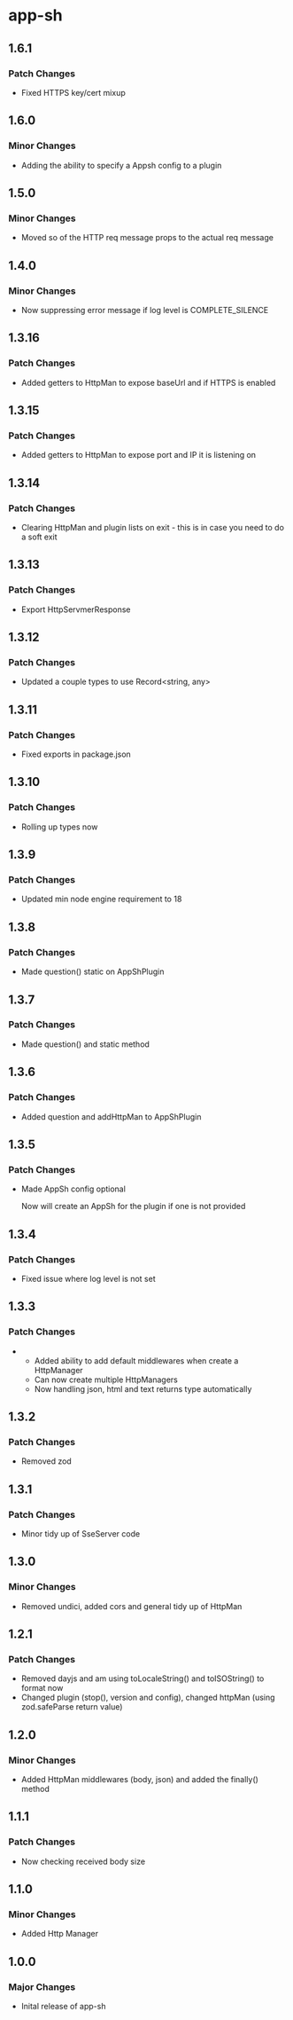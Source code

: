 # app-sh

## 1.6.1

### Patch Changes

- Fixed HTTPS key/cert mixup

## 1.6.0

### Minor Changes

- Adding the ability to specify a Appsh config to a plugin

## 1.5.0

### Minor Changes

- Moved so of the HTTP req message props to the actual req message

## 1.4.0

### Minor Changes

- Now suppressing error message if log level is COMPLETE_SILENCE

## 1.3.16

### Patch Changes

- Added getters to HttpMan to expose baseUrl and if HTTPS is enabled

## 1.3.15

### Patch Changes

- Added getters to HttpMan to expose port and IP it is listening on

## 1.3.14

### Patch Changes

- Clearing HttpMan and plugin lists on exit - this is in case you need to do a soft exit

## 1.3.13

### Patch Changes

- Export HttpServmerResponse

## 1.3.12

### Patch Changes

- Updated a couple types to use Record<string, any>

## 1.3.11

### Patch Changes

- Fixed exports in package.json

## 1.3.10

### Patch Changes

- Rolling up types now

## 1.3.9

### Patch Changes

- Updated min node engine requirement to 18

## 1.3.8

### Patch Changes

- Made question() static on AppShPlugin

## 1.3.7

### Patch Changes

- Made question() and static method

## 1.3.6

### Patch Changes

- Added question and addHttpMan to AppShPlugin

## 1.3.5

### Patch Changes

- Made AppSh config optional

  Now will create an AppSh for the plugin if one is not provided

## 1.3.4

### Patch Changes

- Fixed issue where log level is not set

## 1.3.3

### Patch Changes

- - Added ability to add default middlewares when create a HttpManager
  - Can now create multiple HttpManagers
  - Now handling json, html and text returns type automatically

## 1.3.2

### Patch Changes

- Removed zod

## 1.3.1

### Patch Changes

- Minor tidy up of SseServer code

## 1.3.0

### Minor Changes

- Removed undici, added cors and general tidy up of HttpMan

## 1.2.1

### Patch Changes

- Removed dayjs and am using toLocaleString() and toISOString() to format now
- Changed plugin (stop(), version and config), changed httpMan (using zod.safeParse return value)

## 1.2.0

### Minor Changes

- Added HttpMan middlewares (body, json) and added the finally() method

## 1.1.1

### Patch Changes

- Now checking received body size

## 1.1.0

### Minor Changes

- Added Http Manager

## 1.0.0

### Major Changes

- Inital release of app-sh
